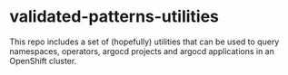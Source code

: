# validated-patterns-utilities

This repo includes a set of (hopefully) utilities that can be used to query namespaces,
operators, argocd projects and argocd applications in an OpenShift cluster.


